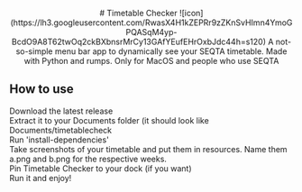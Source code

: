 <p style="text-align: center;">
  # Timetable Checker
  ![icon](https://lh3.googleusercontent.com/RwasX4H1kZEPRr9zZKnSvHImn4YmoGPQASqM4yp-BcdO9A8T62twOq2ckBXbnsrMrCy13GAfYEufEHrOxbJdc44h=s120)  
  A not-so-simple menu bar app to dynamically see your SEQTA timetable.
  Made with Python and rumps. Only for MacOS and people who use SEQTA
  
  ## How to use
  Download the latest release  
  Extract it to your Documents folder (it should look like Documents/timetablecheck  
  Run 'install-dependencies'  
  Take screenshots of your timetable and put them in resources. Name them a.png and b.png for the respective weeks.  
  Pin Timetable Checker to your dock (if you want)  
Run it and enjoy!</p>

